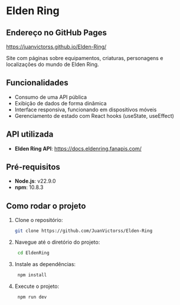 
# Elden Ring
## Endereço no GitHub Pages
https://juanvictorss.github.io/Elden-Ring/

Site com páginas sobre equipamentos, criaturas, personagens e localizações do mundo de Elden Ring.

## Funcionalidades

- Consumo de uma API pública
- Exibição de dados de forma dinâmica
- Interface responsiva, funcionando em dispositivos móveis
- Gerenciamento de estado com React hooks (useState, useEffect)

## API utilizada
- **Elden Ring API**: https://docs.eldenring.fanapis.com/

## Pré-requisitos

- **Node.js**: v22.9.0
- **npm**: 10.8.3

## Como rodar o projeto

1. Clone o repositório:
   ```bash
   git clone https://github.com/JuanVictorss/Elden-Ring

2. Navegue até o diretório do projeto:
   ```bash
    cd EldenRing

3. Instale as dependências:
   ```bash
    npm install

4. Execute o projeto:
   ```bash
    npm run dev
